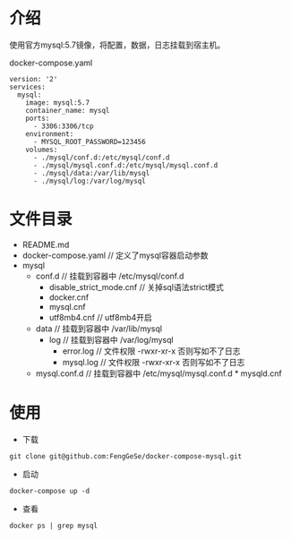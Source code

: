 # 介绍
使用官方mysql:5.7镜像，将配置，数据，日志挂载到宿主机。

docker-compose.yaml
```
version: '2'
services:
  mysql:
    image: mysql:5.7
    container_name: mysql
    ports:
      - 3306:3306/tcp
    environment:
      - MYSQL_ROOT_PASSWORD=123456
    volumes:
      - ./mysql/conf.d:/etc/mysql/conf.d
      - ./mysql/mysql.conf.d:/etc/mysql/mysql.conf.d
      - ./mysql/data:/var/lib/mysql
      - ./mysql/log:/var/log/mysql
```
# 文件目录
* README.md 
* docker-compose.yaml   // 定义了mysql容器启动参数
* mysql
    * conf.d   // 挂载到容器中 /etc/mysql/conf.d
        * disable_strict_mode.cnf   // 关掉sql语法strict模式
        * docker.cnf
        * mysql.cnf
        * utf8mb4.cnf     // utf8mb4开启
    * data    // 挂载到容器中  /var/lib/mysql
        * log     // 挂载到容器中  /var/log/mysql
            * error.log      // 文件权限 -rwxr-xr-x  否则写如不了日志
            * mysql.log      // 文件权限 -rwxr-xr-x  否则写如不了日志
    * mysql.conf.d    // 挂载到容器中  /etc/mysql/mysql.conf.d
            * mysqld.cnf
# 使用
* 下载
```
git clone git@github.com:FengGeSe/docker-compose-mysql.git
```
* 启动
```
docker-compose up -d
```
* 查看
```
docker ps | grep mysql
```
